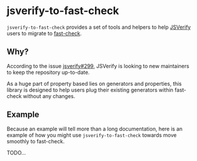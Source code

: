 # jsverify-to-fast-check

`jsverify-to-fast-check` provides a set of tools and helpers to help [JSVerify](https://github.com/jsverify/jsverify) users to migrate to [fast-check](https://github.com/dubzzz/fast-check).

## Why?

According to the issue [jsverify#299](https://github.com/jsverify/jsverify/issues/299), JSVerify is looking to new maintainers to keep the repository up-to-date.

As a huge part of property based lies on generators and properties, this library is designed to help users plug their existing generators within fast-check without any changes.

## Example

Because an example will tell more than a long documentation, here is an example of how you might use `jsverify-to-fast-check` towards move smoothly to fast-check.

TODO...
